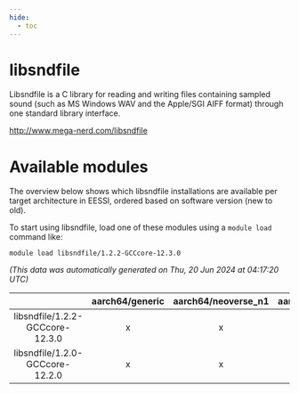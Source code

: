 ```yaml
---
hide:
  - toc
---
```


libsndfile
==========


Libsndfile is a C library for reading and writing files containing sampled sound (such as MS Windows WAV and the Apple/SGI AIFF format) through one standard library interface.

http://www.mega-nerd.com/libsndfile
# Available modules


The overview below shows which libsndfile installations are available per target architecture in EESSI, ordered based on software version (new to old).

To start using libsndfile, load one of these modules using a `module load` command like:

```shell
module load libsndfile/1.2.2-GCCcore-12.3.0
```

*(This data was automatically generated on Thu, 20 Jun 2024 at 04:17:20 UTC)*  

| |aarch64/generic|aarch64/neoverse_n1|aarch64/neoverse_v1|x86_64/generic|x86_64/amd/zen2|x86_64/amd/zen3|x86_64/intel/haswell|x86_64/intel/skylake_avx512|
| :---: | :---: | :---: | :---: | :---: | :---: | :---: | :---: | :---: |
|libsndfile/1.2.2-GCCcore-12.3.0|x|x|x|x|x|x|x|x|
|libsndfile/1.2.0-GCCcore-12.2.0|x|x|x|x|x|x|x|x|
